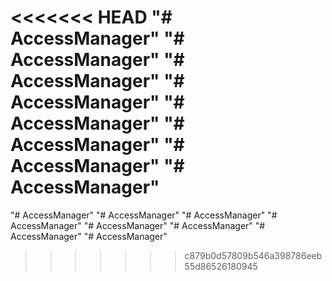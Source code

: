 <<<<<<< HEAD
"# AccessManager" 
"# AccessManager" 
"# AccessManager" 
"# AccessManager" 
"# AccessManager" 
"# AccessManager" 
"# AccessManager" 
"# AccessManager" 
=======
"# AccessManager" 
"# AccessManager" 
"# AccessManager" 
"# AccessManager" 
"# AccessManager" 
"# AccessManager" 
"# AccessManager" 
"# AccessManager" 
>>>>>>> c879b0d57809b546a398786eeb55d86526180945
